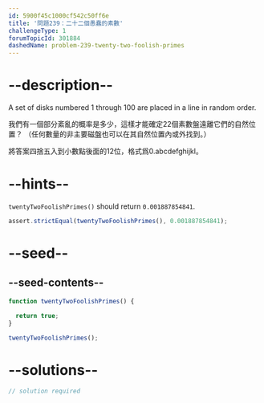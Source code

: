 ```yaml
---
id: 5900f45c1000cf542c50ff6e
title: '問題239：二十二個愚蠢的素數'
challengeType: 1
forumTopicId: 301884
dashedName: problem-239-twenty-two-foolish-primes
---
```


# --description--

A set of disks numbered 1 through 100 are placed in a line in random order.

我們有一個部分紊亂的概率是多少，這樣才能確定22個素數盤遠離它們的自然位置？ （任何數量的非主要磁盤也可以在其自然位置內或外找到。）

將答案四捨五入到小數點後面的12位，格式爲0.abcdefghijkl。

# --hints--

`twentyTwoFoolishPrimes()` should return `0.001887854841`.

```js
assert.strictEqual(twentyTwoFoolishPrimes(), 0.001887854841);
```

# --seed--

## --seed-contents--

```js
function twentyTwoFoolishPrimes() {

  return true;
}

twentyTwoFoolishPrimes();
```

# --solutions--

```js
// solution required
```
